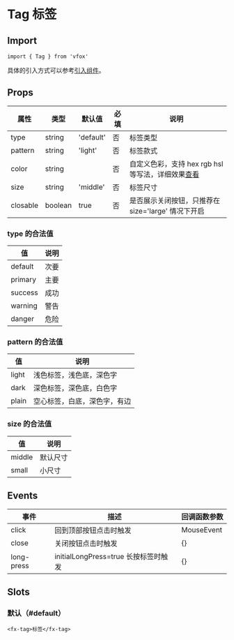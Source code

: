 # Tag 标签

## Import

```
import { Tag } from 'vfox'
```

具体的引入方式可以参考[引入组件](../index.md#引入组件)。

## Props

| 属性     | 类型    | 默认值    | 必填 | 说明                                                                               |
| -------- | ------- | --------- | ---- | ---------------------------------------------------------------------------------- |
| type     | string  | 'default' | 否   | 标签类型                                                                           |
| pattern  | string  | 'light'   | 否   | 标签款式                                                                           |
| color    | string  |           | 否   | 自定义色彩，支持 hex rgb hsl 等写法，详细效果[查看](../design/Color.md#自定义色彩) |
| size     | string  | 'middle'  | 否   | 标签尺寸                                                                           |
| closable | boolean | true      | 否   | 是否展示关闭按钮，只推荐在 size='large' 情况下开启                                 |

### type 的合法值

| 值      | 说明 |
| ------- | ---- |
| default | 次要 |
| primary | 主要 |
| success | 成功 |
| warning | 警告 |
| danger  | 危险 |

### pattern 的合法值

| 值    | 说明                         |
| ----- | ---------------------------- |
| light | 浅色标签，浅色底，深色字     |
| dark  | 深色标签，深色底，白色字     |
| plain | 空心标签，白底，深色字，有边 |

### size 的合法值

| 值     | 说明     |
| ------ | -------- |
| middle | 默认尺寸 |
| small  | 小尺寸   |

## Events

| 事件       | 描述                                 | 回调函数参数 |
| ---------- | ------------------------------------ | ------------ |
| click      | 回到顶部按钮点击时触发               | MouseEvent   |
| close      | 关闭按钮点击时触发                   | {}           |
| long-press | initialLongPress=true 长按标签时触发 | {}           |

## Slots

### 默认（#default）

```
<fx-tag>标签</fx-tag>
```
